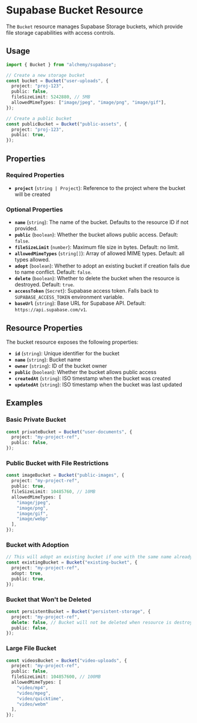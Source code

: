 # Supabase Bucket Resource

The `Bucket` resource manages Supabase Storage buckets, which provide file storage capabilities with access controls.

## Usage

```typescript
import { Bucket } from "alchemy/supabase";

// Create a new storage bucket
const bucket = Bucket("user-uploads", {
  project: "proj-123",
  public: false,
  fileSizeLimit: 5242880, // 5MB
  allowedMimeTypes: ["image/jpeg", "image/png", "image/gif"],
});

// Create a public bucket
const publicBucket = Bucket("public-assets", {
  project: "proj-123", 
  public: true,
});
```

## Properties

### Required Properties

- **`project`** (`string | Project`): Reference to the project where the bucket will be created

### Optional Properties

- **`name`** (`string`): The name of the bucket. Defaults to the resource ID if not provided.
- **`public`** (`boolean`): Whether the bucket allows public access. Default: `false`.
- **`fileSizeLimit`** (`number`): Maximum file size in bytes. Default: no limit.
- **`allowedMimeTypes`** (`string[]`): Array of allowed MIME types. Default: all types allowed.
- **`adopt`** (`boolean`): Whether to adopt an existing bucket if creation fails due to name conflict. Default: `false`.
- **`delete`** (`boolean`): Whether to delete the bucket when the resource is destroyed. Default: `true`.
- **`accessToken`** (`Secret`): Supabase access token. Falls back to `SUPABASE_ACCESS_TOKEN` environment variable.
- **`baseUrl`** (`string`): Base URL for Supabase API. Default: `https://api.supabase.com/v1`.

## Resource Properties

The bucket resource exposes the following properties:

- **`id`** (`string`): Unique identifier for the bucket
- **`name`** (`string`): Bucket name
- **`owner`** (`string`): ID of the bucket owner
- **`public`** (`boolean`): Whether the bucket allows public access
- **`createdAt`** (`string`): ISO timestamp when the bucket was created
- **`updatedAt`** (`string`): ISO timestamp when the bucket was last updated

## Examples

### Basic Private Bucket

```typescript
const privateBucket = Bucket("user-documents", {
  project: "my-project-ref",
  public: false,
});
```

### Public Bucket with File Restrictions

```typescript
const imageBucket = Bucket("public-images", {
  project: "my-project-ref",
  public: true,
  fileSizeLimit: 10485760, // 10MB
  allowedMimeTypes: [
    "image/jpeg",
    "image/png", 
    "image/gif",
    "image/webp"
  ],
});
```

### Bucket with Adoption

```typescript
// This will adopt an existing bucket if one with the same name already exists
const existingBucket = Bucket("existing-bucket", {
  project: "my-project-ref",
  adopt: true,
  public: true,
});
```

### Bucket that Won't be Deleted

```typescript
const persistentBucket = Bucket("persistent-storage", {
  project: "my-project-ref",
  delete: false, // Bucket will not be deleted when resource is destroyed
  public: false,
});
```

### Large File Bucket

```typescript
const videosBucket = Bucket("video-uploads", {
  project: "my-project-ref",
  public: false,
  fileSizeLimit: 104857600, // 100MB
  allowedMimeTypes: [
    "video/mp4",
    "video/mpeg",
    "video/quicktime",
    "video/webm"
  ],
});
```
